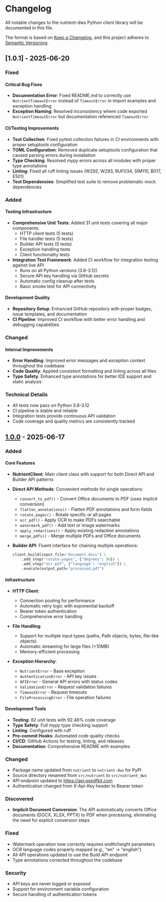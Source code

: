 # Changelog

All notable changes to the nutrient-dws Python client library will be documented in this file.

The format is based on [Keep a Changelog](https://keepachangelog.com/en/1.0.0/),
and this project adheres to [Semantic Versioning](https://semver.org/spec/v2.0.0.html).

## [1.0.1] - 2025-06-20

### Fixed

#### Critical Bug Fixes
- **Documentation Error**: Fixed README.md to correctly use `NutrientTimeoutError` instead of `TimeoutError` in import examples and exception handling
- **Exception Naming**: Resolved inconsistency where code exported `NutrientTimeoutError` but documentation referenced `TimeoutError`

#### CI/Testing Improvements
- **Test Collection**: Fixed pytest collection failures in CI environments with proper setuptools configuration
- **TOML Configuration**: Removed duplicate setuptools configuration that caused parsing errors during installation
- **Type Checking**: Resolved mypy errors across all modules with proper type annotations
- **Linting**: Fixed all ruff linting issues (W292, W293, RUF034, SIM115, B017, E501)
- **Test Dependencies**: Simplified test suite to remove problematic mock dependencies

### Added

#### Testing Infrastructure
- **Comprehensive Unit Tests**: Added 31 unit tests covering all major components:
  - HTTP client tests (5 tests)
  - File handler tests (5 tests) 
  - Builder API tests (5 tests)
  - Exception handling tests
  - Client functionality tests
- **Integration Test Framework**: Added CI workflow for integration testing against live API
  - Runs on all Python versions (3.8-3.12)
  - Secure API key handling via GitHub secrets
  - Automatic config cleanup after tests
  - Basic smoke test for API connectivity

#### Development Quality
- **Repository Setup**: Enhanced GitHub repository with proper badges, issue templates, and documentation
- **CI Pipeline**: Improved CI workflow with better error handling and debugging capabilities

### Changed

#### Internal Improvements
- **Error Handling**: Improved error messages and exception context throughout the codebase
- **Code Quality**: Applied consistent formatting and linting across all files
- **Type Safety**: Enhanced type annotations for better IDE support and static analysis

### Technical Details
- All tests now pass on Python 3.8-3.12
- CI pipeline is stable and reliable
- Integration tests provide continuous API validation
- Code coverage and quality metrics are consistently tracked

## [1.0.0] - 2025-06-17

### Added

#### Core Features
- **NutrientClient**: Main client class with support for both Direct API and Builder API patterns
- **Direct API Methods**: Convenient methods for single operations:
  - `convert_to_pdf()` - Convert Office documents to PDF (uses implicit conversion)
  - `flatten_annotations()` - Flatten PDF annotations and form fields
  - `rotate_pages()` - Rotate specific or all pages
  - `ocr_pdf()` - Apply OCR to make PDFs searchable
  - `watermark_pdf()` - Add text or image watermarks
  - `apply_redactions()` - Apply existing redaction annotations
  - `merge_pdfs()` - Merge multiple PDFs and Office documents

- **Builder API**: Fluent interface for chaining multiple operations:
  ```python
  client.build(input_file="document.docx") \
      .add_step("rotate-pages", {"degrees": 90}) \
      .add_step("ocr-pdf", {"language": "english"}) \
      .execute(output_path="processed.pdf")
  ```

#### Infrastructure
- **HTTP Client**: 
  - Connection pooling for performance
  - Automatic retry logic with exponential backoff
  - Bearer token authentication
  - Comprehensive error handling

- **File Handling**:
  - Support for multiple input types (paths, Path objects, bytes, file-like objects)
  - Automatic streaming for large files (>10MB)
  - Memory-efficient processing

- **Exception Hierarchy**:
  - `NutrientError` - Base exception
  - `AuthenticationError` - API key issues
  - `APIError` - General API errors with status codes
  - `ValidationError` - Request validation failures
  - `TimeoutError` - Request timeouts
  - `FileProcessingError` - File operation failures

#### Development Tools
- **Testing**: 82 unit tests with 92.46% code coverage
- **Type Safety**: Full mypy type checking support
- **Linting**: Configured with ruff
- **Pre-commit Hooks**: Automated code quality checks
- **CI/CD**: GitHub Actions for testing, linting, and releases
- **Documentation**: Comprehensive README with examples

### Changed
- Package name updated from `nutrient` to `nutrient-dws` for PyPI
- Source directory renamed from `src/nutrient` to `src/nutrient_dws`
- API endpoint updated to https://api.pspdfkit.com
- Authentication changed from X-Api-Key header to Bearer token

### Discovered
- **Implicit Document Conversion**: The API automatically converts Office documents (DOCX, XLSX, PPTX) to PDF when processing, eliminating the need for explicit conversion steps

### Fixed
- Watermark operation now correctly requires width/height parameters
- OCR language codes properly mapped (e.g., "en" → "english")
- All API operations updated to use the Build API endpoint
- Type annotations corrected throughout the codebase

### Security
- API keys are never logged or exposed
- Support for environment variable configuration
- Secure handling of authentication tokens

[1.0.0]: https://github.com/jdrhyne/nutrient-dws-client-python/releases/tag/v1.0.0